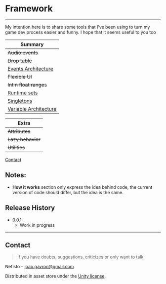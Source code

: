 # Framework

---

My intention here is to share some tools that I've been using to turn my game dev process easier and funny. I hope that it seems useful to you too 

| Summary                                                      |
| ------------------------------------------------------------ |
| <s>Audio events</s>                                          |
| <s>[Drop table](https://github.com/Nefisto/Framework-doc/tree/master/Drop%20Table)</s> |
| [Events Architecture](https://github.com/Nefisto/Framework-doc/tree/master/Events%20Architecture) |
| <s>Flexible UI</s>                                           |
| <s>Int n float range</s>s                                    |
| [Runtime sets](https://github.com/Nefisto/Framework-doc/tree/master/Runtime%20Set) |
| [Singletons](https://github.com/Nefisto/Framework-doc/tree/master/Singletons) |
| [Variable Architecture](https://github.com/Nefisto/Framework-doc/tree/master/Variable%20Architecture) |

| Extra                |
| -------------------- |
| <s>Attributes</s>    |
| <s>Lazy behavior</s> |
| <s>Utilities</s>     |

[Contact](#contact)

## Notes:

* **How it works** section only express the idea behind code, the current version of code should differ, but the idea is the same.

## Release History

* 0.0.1
  * Work in progress

---

## Contact

> If you have doubts, suggestions, criticizes or only want to talk

Nefisto – joao.gavron@gmail.com

Distributed in asset store under the [Unity license](https://unity3d.com/legal/as_terms?_ga=2.91212574.56628704.1591012418-1089589826.1583496471).
